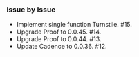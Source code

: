 ### Issue by Issue

 * Implement single function Turnstile. #15.
 * Upgrade Proof to 0.0.45. #14.
 * Upgrade Proof to 0.0.44. #13.
 * Update Cadence to 0.0.36. #12.
